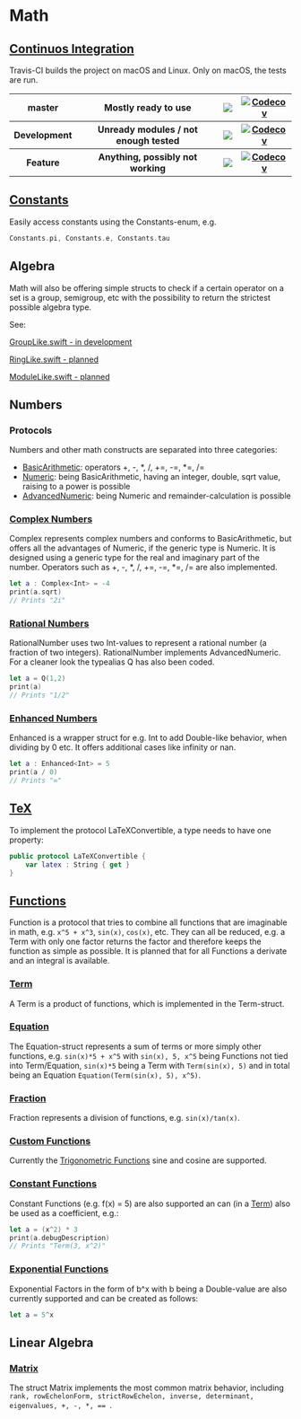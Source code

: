 # Math

## [Continuos Integration](https://travis-ci.org/pauljohanneskraft/Math)

Travis-CI builds the project on macOS and Linux. 
Only on macOS, the tests are run.

<table>
    <tr> 
        <th>master</th>
        <th>Mostly ready to use</th>
        <th> <a href="https://travis-ci.org/pauljohanneskraft/Math/branches"> <img src="https://travis-ci.org/pauljohanneskraft/Math.svg?branch=master"> </a> </th>
        <th> <a href="https://codecov.io/gh/pauljohanneskraft/Math"> 
            <img src="https://codecov.io/gh/pauljohanneskraft/Math/branch/master/graph/badge.svg" alt="Codecov" />
        </a> </th>
    </tr>
    <tr> 
        <th>Development</th>
        <th>Unready modules / not enough tested</th>
        <th> <a href="https://travis-ci.org/pauljohanneskraft/Math/branches"> <img src="https://travis-ci.org/pauljohanneskraft/Math.svg?branch=Development"> </a> </th>
        <th> <a href="https://codecov.io/gh/pauljohanneskraft/Math"> 
            <img src="https://codecov.io/gh/pauljohanneskraft/Math/branch/Development/graph/badge.svg" alt="Codecov" />
        </a> </th>
    </tr>
    <tr> 
        <th>Feature</th>
        <th>Anything, possibly not working</th>
        <th> <a href="https://travis-ci.org/pauljohanneskraft/Math/branches"> <img src="https://travis-ci.org/pauljohanneskraft/Math.svg?branch=Feature"> </a> </th>
        <th> <a href="https://codecov.io/gh/pauljohanneskraft/Math"> 
            <img src="https://codecov.io/gh/pauljohanneskraft/Math/branch/Feature/graph/badge.svg" alt="Codecov" />
        </a> </th>
    </tr>
</table>

## [Constants](https://github.com/pauljohanneskraft/Math/tree/master/Sources/Constants.swift)

Easily access constants using the Constants-enum, e.g. 
```swift 
Constants.pi, Constants.e, Constants.tau
```

## Algebra

Math will also be offering simple structs to check if a certain operator on a set is a group, semigroup, etc with the possibility to return the strictest possible algebra type.

See:

[GroupLike.swift - in development](https://github.com/pauljohanneskraft/Math/tree/master/Sources/GroupLike.swift)

[RingLike.swift - planned](https://github.com/pauljohanneskraft/Math/tree/master/Sources/RingLike.swift)

[ModuleLike.swift - planned](https://github.com/pauljohanneskraft/Math/tree/master/Sources/ModuleLike.swift)

## Numbers

### Protocols

Numbers and other math constructs are separated into three categories:

- [BasicArithmetic](https://github.com/pauljohanneskraft/Math/tree/master/Sources/BasicArithmetic.swift): operators +, -, *, /, +=, -=, *=, /=
- [Numeric](https://github.com/pauljohanneskraft/Math/tree/master/Sources/Numeric.swift): being BasicArithmetic, having an integer, double, sqrt value, raising to a power is possible
- [AdvancedNumeric](https://github.com/pauljohanneskraft/Math/tree/master/Sources/AdvancedNumeric.swift): being Numeric and remainder-calculation is possible

### [Complex Numbers](https://github.com/pauljohanneskraft/Math/tree/master/Sources/Complex.swift)

Complex represents complex numbers and conforms to BasicArithmetic, but offers all the advantages of Numeric, if the generic type is Numeric. It is designed using a generic type for the real and imaginary part of the number. Operators such as +, -, *, /, +=, -=, *=, /= are also implemented.

```swift
let a : Complex<Int> = -4
print(a.sqrt)
// Prints "2i"
```

### [Rational Numbers](https://github.com/pauljohanneskraft/Math/tree/master/Sources/RationalNumber.swift)

RationalNumber uses two Int-values to represent a rational number (a fraction of two integers). RationalNumber implements AdvancedNumeric. For a cleaner look the typealias Q has also been coded.

```swift
let a = Q(1,2)
print(a)
// Prints "1/2"
```

### [Enhanced Numbers](https://github.com/pauljohanneskraft/Math/tree/master/Sources/EnhancedNumber.swift)

Enhanced is a wrapper struct for e.g. Int to add Double-like behavior, when dividing by 0 etc. It offers additional cases like infinity or nan.

```swift
let a : Enhanced<Int> = 5
print(a / 0)
// Prints "∞"
```

## [TeX](https://github.com/pauljohanneskraft/Math/tree/master/Sources/LaTeXConvertible.swift)

To implement the protocol LaTeXConvertible, a type needs to have one property:

```swift
public protocol LaTeXConvertible {
    var latex : String { get }
}
```

## [Functions](https://github.com/pauljohanneskraft/Math/tree/master/Sources/Function.swift)

Function is a protocol that tries to combine all functions that are imaginable in math, e.g. ```x^5 + x^3```, ```sin(x)```, ```cos(x)```, etc.
They can all be reduced, e.g. a Term with only one factor returns the factor and therefore keeps the function as simple as possible. It is planned that for all Functions a derivate and an integral is available.

### [Term](https://github.com/pauljohanneskraft/Math/tree/master/Sources/Term.swift)

A Term is a product of functions, which is implemented in the Term-struct.

### [Equation](https://github.com/pauljohanneskraft/Math/tree/master/Sources/Equation.swift)

The Equation-struct represents a sum of terms or more simply other functions, e.g. ```sin(x)*5 + x^5``` with ```sin(x), 5, x^5``` being Functions not tied into Term/Equation, ```sin(x)*5``` being a Term with ```Term(sin(x), 5)``` and in total being an Equation ```Equation(Term(sin(x), 5), x^5)```.

### [Fraction](https://github.com/pauljohanneskraft/Math/tree/master/Sources/Fraction.swift)

Fraction represents a division of functions, e.g. ```sin(x)/tan(x)```.

### [Custom Functions](https://github.com/pauljohanneskraft/Math/tree/master/Sources/CustomFunction.swift)

Currently the [Trigonometric Functions](https://github.com/pauljohanneskraft/Math/tree/master/Sources/TrigonometricFunctions.swift) sine and cosine are supported.

### [Constant Functions](https://github.com/pauljohanneskraft/Math/tree/master/Sources/ConstantFunction.swift)

Constant Functions (e.g. f(x) = 5) are also supported an can (in a [Term](https://github.com/pauljohanneskraft/Math/tree/master/Sources/Term.swift)) also be used as a coefficient, e.g.:

```swift
let a = (x^2) * 3
print(a.debugDescription)
// Prints "Term(3, x^2)"
```

### [Exponential Functions](https://github.com/pauljohanneskraft/Math/tree/master/Sources/ExponentialFunction.swift) 

Exponential Factors in the form of b^x with b being a Double-value are also currently supported and can be created as follows:

```swift
let a = 5^x
```

## Linear Algebra

### [Matrix](https://github.com/pauljohanneskraft/Math/tree/master/Sources/Matrix.swift)

The struct Matrix implements the most common matrix behavior, including ``` rank, rowEchelonForm, strictRowEchelon, inverse, determinant, eigenvalues, +, -, *, ==  ```.



